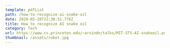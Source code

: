 ```yaml
---
template: pdfList
path: /how-to-recognize-ai-snake-oil
date: 2020-05-28T22:38:51.776Z
title: How to recognize AI snake oil
category: Tech
url: https://www.cs.princeton.edu/~arvindn/talks/MIT-STS-AI-snakeoil.pdf
thumbnail: /assets/robot.jpg
---
```

